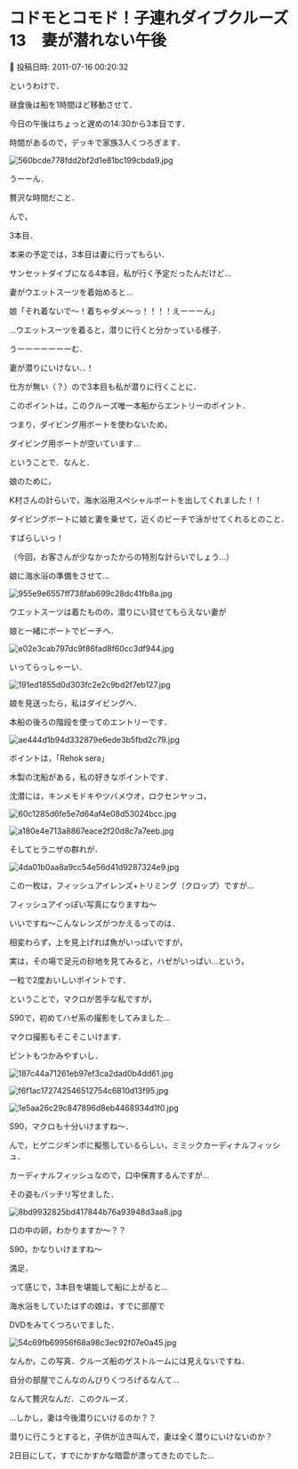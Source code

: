 # コドモとコモド！子連れダイブクルーズ13　妻が潜れない午後

📅 投稿日時: 2011-07-16 00:20:32

というわけで．





昼食後は船を1時間ほど移動させて．


今日の午後はちょっと遅めの14:30から3本目です．


時間があるので，デッキで家族3人くつろぎます．




![560bcde778fdd2bf2d1e81bc199cbda9.jpg](images/560bcde778fdd2bf2d1e81bc199cbda9.jpg)




うーーん．


贅沢な時間だこと．





んで，


3本目．


本来の予定では，3本目は妻に行ってもらい．


サンセットダイブになる4本目，私が行く予定だったんだけど…





妻がウエットスーツを着始めると…





娘「それ着ないで～！着ちゃダメ～っ！！！！えーーーん」





…ウエットスーツを着ると，潜りに行くと分かっている様子．


うーーーーーーーむ．


妻が潜りにいけない…！


仕方が無い（？）ので3本目も私が潜りに行くことに．





このポイントは，このクルーズ唯一本船からエントリーのポイント．


つまり，ダイビング用ボートを使わないため，


ダイビング用ボートが空いています…





ということで．なんと．


娘のために，


K村さんの計らいで，海水浴用スペシャルボートを出してくれました！！


ダイビングボートに娘と妻を乗せて，近くのビーチで泳がせてくれるとのこと．


すばらしいっ！


（今回，お客さんが少なかったからの特別な計らいでしょう…）





娘に海水浴の準備をさせて…




![955e9e6557ff738fab699c28dc41fb8a.jpg](images/955e9e6557ff738fab699c28dc41fb8a.jpg)







ウエットスーツは着たものの，潜りにい貸せてもらえない妻が


娘と一緒にボートでビーチへ．




![e02e3cab797dc9f86fad8f60cc3df944.jpg](images/e02e3cab797dc9f86fad8f60cc3df944.jpg)







いってらっしゃーい．




![191ed1855d0d303fc2e2c9bd2f7eb127.jpg](images/191ed1855d0d303fc2e2c9bd2f7eb127.jpg)







娘を見送ったら，私はダイビングへ．


本船の後ろの階段を使ってのエントリーです．




![ae444d1b94d332879e6ede3b5fbd2c79.jpg](images/ae444d1b94d332879e6ede3b5fbd2c79.jpg)







ポイントは，「Rehok sera」


木製の沈船がある，私の好きなポイントです．





沈潜には，キンメモドキやツバメウオ，ロクセンヤッコ，




![60c1285d6fe5e7d64af4e08d53024bcc.jpg](images/60c1285d6fe5e7d64af4e08d53024bcc.jpg)









![a180e4e713a8867eace2f20d8c7a7eeb.jpg](images/a180e4e713a8867eace2f20d8c7a7eeb.jpg)







そしてヒラニザの群れが．




![4da01b0aa8a9cc54e56d41d9287324e9.jpg](images/4da01b0aa8a9cc54e56d41d9287324e9.jpg)




この一枚は，フィッシュアイレンズ+トリミング（クロップ）ですが…


フィッシュアイっぽい写真になりますね～


いいですね～こんなレンズがつかえるってのは．





相変わらず，上を見上げれば魚がいっぱいですが，


実は，その場で足元の砂地を見てみると，ハゼがいっぱい…という，


一粒で2度おいしいポイントです．





ということで，マクロが苦手な私ですが，


S90で，初めてハゼ系の撮影をしてみました…


マクロ撮影もそこそこいけます．


ピントもつかみやすいし．




![187c44a71261eb97ef3ca2dad0b4dd61.jpg](images/187c44a71261eb97ef3ca2dad0b4dd61.jpg)









![f6f1ac172742546512754c6810d13f95.jpg](images/f6f1ac172742546512754c6810d13f95.jpg)









![1e5aa26c29c847896d8eb4468934d1f0.jpg](images/1e5aa26c29c847896d8eb4468934d1f0.jpg)







S90，マクロも十分いけますね～．





んで，ヒゲニジギンポに擬態しているらしい，ミミックカーディナルフィッシュ．





カーディナルフィッシュなので，口中保育するんですが…


その姿もバッチリ写せました．




![8bd9932825bd417844b76a93948d3aa8.jpg](images/8bd9932825bd417844b76a93948d3aa8.jpg)







口の中の卵，わかりますか～？？





S90，かなりいけますね～


満足．





って感じで，3本目を堪能して船に上がると…





海水浴をしていたはずの娘は，すでに部屋で


DVDをみてくつろいでました．




![54c69fb69956f68a98c3ec92f07e0a45.jpg](images/54c69fb69956f68a98c3ec92f07e0a45.jpg)




なんか，この写真．クルーズ船のゲストルームには見えないですね．


自分の部屋でこんなのんびりくつろげるなんて…


なんて贅沢なんだ．このクルーズ．





…しかし，妻は今後潜りにいけるのか？？


潜りに行こうとすると，子供が泣き叫んで，妻は全く潜りにいけないのか？


2日目にして，すでにかすかな暗雲が漂ってきたのでした…

